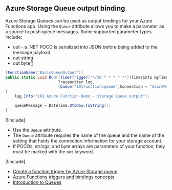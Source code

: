 ## Azure Storage Queue output binding
Azure Storage Queues can be used as output bindings for your Azure Functions app. Using the `Queue` attribute allows you to make a parameter as a source to push queue messages. Some supported parameter types include:

* out <POCO> -  a .NET POCO is serialized into JSON before being added to the message payload
* out string
* out byte[]


```csharp
[FunctionName("BasicQueueOutput")]
public static void Run([TimerTrigger("*/30 * * * * *")]TimerInfo myTimer,
                       TraceWriter log,
                       [Queue("101functionsqueue",Connection = "AzureWebJobsStorage")] out string queueMessage)
{
    log.Info("101 Azure Function Demo - Storage Queue output");

    queueMessage = DateTime.UtcNow.ToString();
}
```

[!include[](../includes/takeaways-heading.md)]
* Use the `Queue` attribute.
* The `Queue` attribute requires the name of the queue and the name of the setting that holds the connection information for your storage account.
* If POCOs, strings, and byte arrays are parameters of your function, they must be marked with the `out` keyword.

[!include[](../includes/read-more-heading.md)]
* [Create a function trigger by Azure Storage queue](https://docs.microsoft.com/azure/azure-functions/functions-create-storage-queue-triggered-function)
* [Azure Functions triggers and bindings concepts](https://docs.microsoft.com/azure/azure-functions/functions-triggers-bindings)
* [Introduction to Queues](https://docs.microsoft.com/azure/storage/queues/storage-queues-introduction)